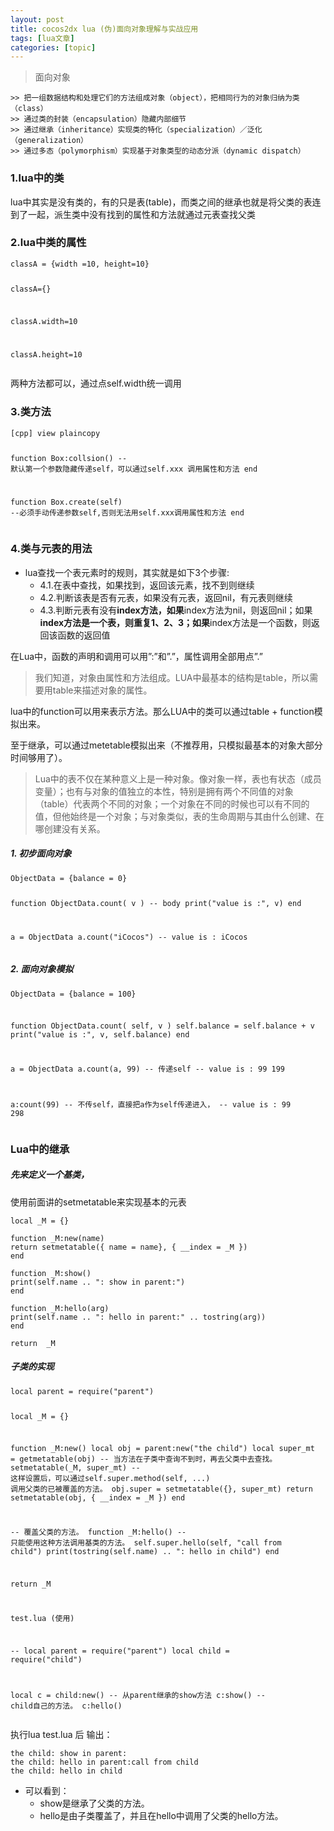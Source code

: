 ```yaml
---
layout: post
title: cocos2dx lua (伪)面向对象理解与实战应用 
tags: [lua文章]
categories: [topic]
---
```

<blockquote>
<p>面向对象    </p>
</blockquote>
<pre><code>&gt;&gt; 把一组数据结构和处理它们的方法组成对象（object），把相同行为的对象归纳为类（class）
&gt;&gt; 通过类的封装（encapsulation）隐藏内部细节
&gt;&gt; 通过继承（inheritance）实现类的特化（specialization）／泛化（generalization）
&gt;&gt; 通过多态（polymorphism）实现基于对象类型的动态分派（dynamic dispatch）
</code></pre>
<h3 id="1-lua中的类"><a href="#1-lua中的类" class="headerlink" title="1.lua中的类"></a>1.lua中的类</h3><p>lua中其实是没有类的，有的只是表(table)，而类之间的继承也就是将父类的表连到了一起，派生类中没有找到的属性和方法就通过元表查找父类</p>
<h3 id="2-lua中类的属性"><a href="#2-lua中类的属性" class="headerlink" title="2.lua中类的属性"></a>2.lua中类的属性</h3><pre><code>classA = {width =10, height=10}

classA={}

classA.width=10

classA.height=10
</code></pre><p>两种方法都可以，通过点self.width统一调用</p>
<h3 id="3-类方法"><a href="#3-类方法" class="headerlink" title="3.类方法"></a>3.类方法</h3><pre><code>[cpp] view plaincopy

function Box:collsion()
-- 默认第一个参数隐藏传递self，可以通过self.xxx 调用属性和方法
end

function Box.create(self)
--必须手动传递参数self,否则无法用self.xxx调用属性和方法
end
</code></pre><h3 id="4-类与元表的用法"><a href="#4-类与元表的用法" class="headerlink" title="4.类与元表的用法"></a>4.类与元表的用法</h3><ul>
<li>lua查找一个表元素时的规则，其实就是如下3个步骤:<ul>
<li>4.1.在表中查找，如果找到，返回该元素，找不到则继续</li>
<li>4.2.判断该表是否有元表，如果没有元表，返回nil，有元表则继续</li>
<li>4.3.判断元表有没有<strong>index方法，如果</strong>index方法为nil，则返回nil；如果<strong>index方法是一个表，则重复1、2、3；如果</strong>index方法是一个函数，则返回该函数的返回值</li>
</ul>
</li>
</ul>
<p>在Lua中，函数的声明和调用可以用”:”和”.”，属性调用全部用点”.”</p>
<blockquote>
<p>我们知道，对象由属性和方法组成。LUA中最基本的结构是table，所以需要用table来描述对象的属性。</p>
</blockquote>
<p>lua中的function可以用来表示方法。那么LUA中的类可以通过table + function模拟出来。</p>
<p>至于继承，可以通过metetable模拟出来（不推荐用，只模拟最基本的对象大部分时间够用了）。</p>
<blockquote>
<p>Lua中的表不仅在某种意义上是一种对象。像对象一样，表也有状态（成员变量）；也有与对象的值独立的本性，特别是拥有两个不同值的对象（table）代表两个不同的对象；一个对象在不同的时候也可以有不同的值，但他始终是一个对象；与对象类似，表的生命周期与其由什么创建、在哪创建没有关系。</p>
</blockquote>
<h5 id="1-初步面向对象"><a href="#1-初步面向对象" class="headerlink" title="1. 初步面向对象"></a>1. 初步面向对象</h5><pre><code>ObjectData = {balance = 0}

function ObjectData.count( v )
    -- body
    print(&#34;value is :&#34;, v)
end

a = ObjectData
a.count(&#34;iCocos&#34;)
-- value is :    iCocos
</code></pre><h5 id="2-面向对象模拟"><a href="#2-面向对象模拟" class="headerlink" title="2. 面向对象模拟"></a>2. 面向对象模拟</h5><pre><code>ObjectData = {balance = 100}

function ObjectData.count( self, v )
    self.balance = self.balance + v
    print(&#34;value is :&#34;, v, self.balance)
end

a = ObjectData
a.count(a, 99) -- 传递self
-- value is :    99    199

a:count(99) -- 不传self，直接把a作为self传递进入，
-- value is :    99    298
</code></pre><h3 id="Lua中的继承"><a href="#Lua中的继承" class="headerlink" title="Lua中的继承"></a>Lua中的继承</h3><h5 id="先来定义一个基类，"><a href="#先来定义一个基类，" class="headerlink" title="先来定义一个基类，"></a>先来定义一个基类，</h5><p>使用前面讲的setmetatable来实现基本的元表</p>
<pre><code>local _M = {}

function _M:new(name)
return setmetatable({ name = name}, { __index = _M })
end

function _M:show()
print(self.name .. &#34;: show in parent:&#34;)
end

function _M:hello(arg)
print(self.name .. &#34;: hello in parent:&#34; .. tostring(arg))
end

return  _M
</code></pre><h5 id="子类的实现"><a href="#子类的实现" class="headerlink" title="子类的实现"></a>子类的实现</h5><pre><code>local parent = require(&#34;parent&#34;)

local _M = {}

function _M:new()
local obj = parent:new(&#34;the child&#34;)
local super_mt = getmetatable(obj)
-- 当方法在子类中查询不到时，再去父类中去查找。
setmetatable(_M, super_mt)
-- 这样设置后，可以通过self.super.method(self, ...) 调用父类的已被覆盖的方法。
obj.super = setmetatable({}, super_mt)
return setmetatable(obj, { __index = _M })
end

-- 覆盖父类的方法。
function _M:hello()
-- 只能使用这种方法调用基类的方法。
self.super.hello(self, &#34;call from child&#34;)
print(tostring(self.name) .. &#34;: hello in child&#34;)
end

return _M

test.lua (使用)

-- local parent = require(&#34;parent&#34;)
local child = require(&#34;child&#34;)

local c = child:new()
-- 从parent继承的show方法
c:show()
-- child自己的方法。
c:hello()
</code></pre><p>执行lua test.lua 后 输出：</p>
<pre><code>the child: show in parent:
the child: hello in parent:call from child
the child: hello in child
</code></pre><ul>
<li>可以看到：<ul>
<li>show是继承了父类的方法。</li>
<li>hello是由子类覆盖了，并且在hello中调用了父类的hello方法。</li>
</ul>
</li>
</ul>